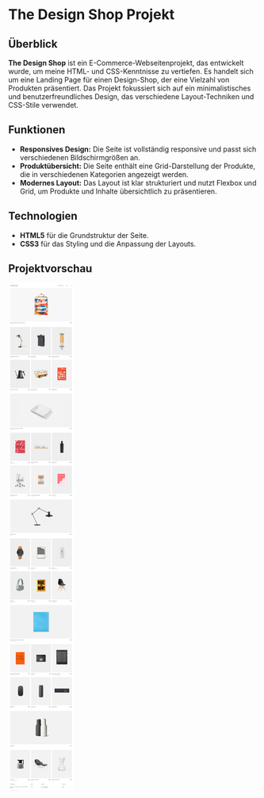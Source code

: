 # The Design Shop Projekt

## Überblick

**The Design Shop** ist ein E-Commerce-Webseitenprojekt, das entwickelt wurde, um meine HTML- und CSS-Kenntnisse zu vertiefen. Es handelt sich um eine Landing Page für einen Design-Shop, der eine Vielzahl von Produkten präsentiert. Das Projekt fokussiert sich auf ein minimalistisches und benutzerfreundliches Design, das verschiedene Layout-Techniken und CSS-Stile verwendet.

## Funktionen

- **Responsives Design:** Die Seite ist vollständig responsive und passt sich verschiedenen Bildschirmgrößen an.
- **Produktübersicht:** Die Seite enthält eine Grid-Darstellung der Produkte, die in verschiedenen Kategorien angezeigt werden.
- **Modernes Layout:** Das Layout ist klar strukturiert und nutzt Flexbox und Grid, um Produkte und Inhalte übersichtlich zu präsentieren.

## Technologien

- **HTML5** für die Grundstruktur der Seite.
- **CSS3** für das Styling und die Anpassung der Layouts.

## Projektvorschau

![Vorschau Bild](<./assets/image/Landingpage%20(2).png>)
